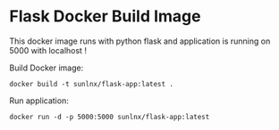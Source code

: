 # Flask Docker Build Image 

This docker image runs with python flask and application is running on 5000 with localhost !

Build Docker image:
```
docker build -t sunlnx/flask-app:latest .
```

Run application:

```
docker run -d -p 5000:5000 sunlnx/flask-app:latest
```
